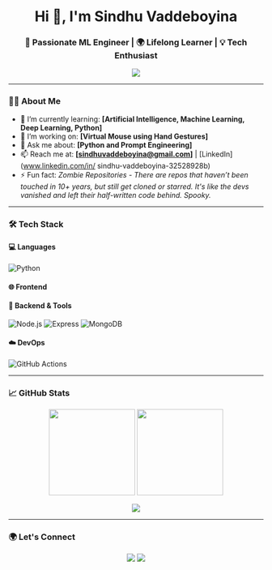 <h1 align="center">Hi 👋, I'm Sindhu Vaddeboyina</h1>
<h3 align="center">🚀 Passionate ML Engineer | 🌍 Lifelong Learner | 💡 Tech Enthusiast</h3>

<p align="center">
  <img src="https://readme-typing-svg.demolab.com/?lines=Clean%20Code%20Advocate;Lifelong%20Learner;Open%20Source%20Contributor;Cloud%20Native%20Developer;Always%20learning..." />
</p>

---

### 🧑‍💻 About Me
- 🌱 I’m currently learning: **[Artificial Intelligence, Machine Learning, Deep Learning, Python]**
- 🔭 I’m working on: **[Virtual Mouse using Hand Gestures]**
- 💬 Ask me about: **[Python and Prompt Engineering]**
- 📫 Reach me at: **[sindhuvaddeboyina@gmail.com]** | [LinkedIn](www.linkedin.com/in/
sindhu-vaddeboyina-32528928b) 
- ⚡ Fun fact: *Zombie Repositories - There are repos that haven’t been touched in 10+ years, but still get cloned or starred. It's like the devs vanished and left their half-written code behind. Spooky.*

---

### 🛠️ Tech Stack

#### 💻 Languages
![Python](https://img.shields.io/badge/-Python-black?style=flat-square&logo=python)
#### 🌐 Frontend
#### 🧠 Backend & Tools
![Node.js](https://img.shields.io/badge/-Node.js-black?style=flat-square&logo=node.js)
![Express](https://img.shields.io/badge/-Express-black?style=flat-square&logo=express)
![MongoDB](https://img.shields.io/badge/-MongoDB-4ea94b?style=flat-square&logo=mongodb)

#### ☁️ DevOps
![GitHub Actions](https://img.shields.io/badge/-GitHub%20Actions-black?style=flat-square&logo=github-actions)

---

### 📈 GitHub Stats

<p align="center">
  <img src="https://github-readme-stats.vercel.app/api?username=yourusername&show_icons=true&theme=github_dark" height="170px"/>
  <img src="https://github-readme-streak-stats.herokuapp.com/?user=yourusername&theme=github-dark&hide_border=true" height="170px"/>
</p>

<p align="center">
  <img src="https://github-readme-activity-graph.vercel.app/graph?username=yourusername&theme=github-dark&hide_border=true" />
</p>

---

### 🌍 Let's Connect

<p align="center">
  <a href="www.linkedin.com/in/sindhu-vaddeboyina-32528928b"></a>
  <a href="mailto:sindhuvaddeboyina@gmail.com"><img src="https://img.shields.io/badge/Email-red?style=for-the-badge&logo=gmail"></a>
  <a href="https://yourwebsite.com"><img src="https://img.shields.io/badge/Portfolio-grey?style=for-the-badge&logo=google-chrome"></a>
</p>
